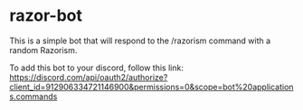 # razor-bot
This is a simple bot that will respond to the /razorism command with a random Razorism.

To add this bot to your discord, follow this link:  https://discord.com/api/oauth2/authorize?client_id=912906334721146900&permissions=0&scope=bot%20applications.commands
